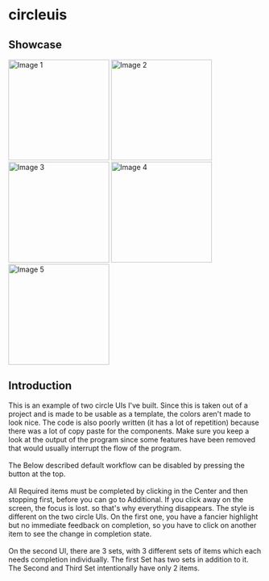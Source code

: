 # circleuis

## Showcase

<image src = './assets/screenshot 1.png' width = "200px" alt = "Image 1"></image>
<image src = './assets/screenshot 2.png' width = "200px" alt = "Image 2"></image>
<image src = './assets/screenshot 3.png' width = "200px" alt = "Image 3"></image>
<image src = './assets/screenshot 4.png' width = "200px" alt = "Image 4"></image>
<image src = './assets/screenshot 5.png' width = "200px" alt = "Image 5"></image>

## Introduction

This is an example of two circle UIs I've built. 
Since this is taken out of a project and is made to be usable as a template, 
the colors aren't made to look nice. The code is also poorly written (it has a lot of
repetition) because there was a lot of copy paste for the components.
Make sure you keep a look at the output of the program since some features 
have been removed that would usually interrupt the flow of the program. <br><br> 
The Below described default workflow can be disabled
by pressing the button at the top. <br><br> All Required items must be completed by clicking in 
the Center and then stopping first, before you can go to Additional. If you click 
away on the screen, the focus is lost. so that's why everything disappears. The 
style is different on the two circle UIs. On the first one, you have a fancier 
highlight but no immediate feedback on completion, so you have to click on another 
item to see the change in completion state. <br><br>On the second UI, there are 3 sets, 
with 3 different sets of items which each needs completion individually. The first 
Set has two sets in addition to it. The Second and Third Set intentionally have only 
2 items.